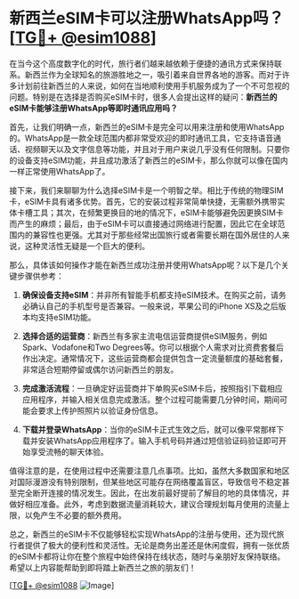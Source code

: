 # 新西兰eSIM卡可以注册WhatsApp吗？[[TG💪+ @esim1088](https://t.me/s/esim1088)]

在当今这个高度数字化的时代，旅行者们越来越依赖于便捷的通讯方式来保持联系。新西兰作为全球知名的旅游胜地之一，吸引着来自世界各地的游客。而对于许多计划前往新西兰的人来说，如何在当地顺利使用手机服务成为了一个不可忽视的问题。特别是在选择是否购买eSIM卡时，很多人会提出这样的疑问：**新西兰的eSIM卡能够注册WhatsApp等即时通讯应用吗？**

首先，让我们明确一点，新西兰的eSIM卡是完全可以用来注册和使用WhatsApp的。WhatsApp是一款全球范围内都非常受欢迎的即时通讯工具，它支持语音通话、视频聊天以及文字信息等功能，并且对于用户来说几乎没有任何限制。只要你的设备支持eSIM功能，并且成功激活了新西兰的eSIM卡，那么你就可以像在国内一样正常使用WhatsApp了。

接下来，我们来聊聊为什么选择eSIM卡是一个明智之举。相比于传统的物理SIM卡，eSIM卡具有诸多优势。首先，它的安装过程非常简单快捷，无需额外携带实体卡槽工具；其次，在频繁更换目的地的情况下，eSIM卡能够避免因更换SIM卡而产生的麻烦；最后，由于eSIM卡可以直接通过网络进行配置，因此它在全球范围内的兼容性也更强。尤其对于那些经常出国旅行或者需要长期在国外居住的人来说，这种灵活性无疑是一个巨大的便利。

那么，具体该如何操作才能在新西兰成功注册并使用WhatsApp呢？以下是几个关键步骤供参考：

1. **确保设备支持eSIM**：并非所有智能手机都支持eSIM技术。在购买之前，请务必确认自己的手机型号是否兼容。一般来说，苹果公司的iPhone XS及之后版本均支持eSIM功能。
   
2. **选择合适的运营商**：新西兰有多家主流电信运营商提供eSIM服务，例如Spark、Vodafone和Two Degrees等。你可以根据个人需求对比资费套餐后作出决定。通常情况下，这些运营商都会提供包含一定流量额度的基础套餐，非常适合短期停留或偶尔访问新西兰的朋友。

3. **完成激活流程**：一旦确定好运营商并下单购买eSIM卡后，按照指引下载相应应用程序，并输入相关信息完成激活。整个过程可能需要几分钟时间，期间可能会要求上传护照照片以验证身份信息。

4. **下载并登录WhatsApp**：当你的eSIM卡正式生效之后，就可以像平常那样下载并安装WhatsApp应用程序了。输入手机号码并通过短信验证码验证即可开始享受流畅的聊天体验。

值得注意的是，在使用过程中还需要注意几点事项。比如，虽然大多数国家和地区对国际漫游没有特别限制，但某些地区可能存在网络覆盖盲区，导致信号不稳定甚至完全断开连接的情况发生。因此，在出发前最好提前了解目的地的具体情况，并做好相应准备。此外，考虑到数据流量消耗较大，建议合理规划每月使用的流量上限，以免产生不必要的额外费用。

总之，新西兰的eSIM卡不仅能够轻松实现WhatsApp的注册与使用，还为现代旅行者提供了极大的便利性和灵活性。无论是商务出差还是休闲度假，拥有一张优质的eSIM卡都将让你在整个旅程中始终保持在线状态，随时与亲朋好友保持联络。希望以上内容能帮助到即将踏上新西兰之旅的朋友们！

[[TG💪+ @esim1088](https://t.me/s/esim1088) ![Image](https://i.postimg.cc/4NQfJmqS/Snipaste-2025-05-13-00-14-12.png)]